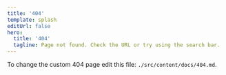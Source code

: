 ```yaml
---
title: '404'
template: splash
editUrl: false
hero:
  title: '404'
  tagline: Page not found. Check the URL or try using the search bar.
---
```


To change the custom 404 page edit this file: `./src/content/docs/404.md`.
